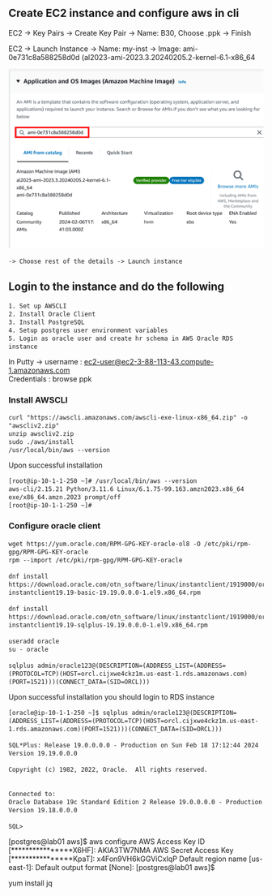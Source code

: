 ## Create EC2 instance and configure aws in cli

EC2 -> Key Pairs -> Create Key Pair -> Name: B30, Choose .ppk -> Finish

EC2 -> Launch Instance -> Name: my-inst 
    -> Image: ami-0e731c8a588258d0d (al2023-ami-2023.3.20240205.2-kernel-6.1-x86_64

![Minion](https://github.com/postgrestraining/B30-Evng/blob/main/images/EC2-us-east-1.png)

    -> Choose rest of the details -> Launch instance

## Login to the instance and do the following

    1. Set up AWSCLI
    2. Install Oracle Client
    3. Install PostgreSQL
    4. Setup postgres user environment variables
    5. Login as oracle user and create hr schema in AWS Oracle RDS instance

In Putty -> 
username : ec2-user@ec2-3-88-113-43.compute-1.amazonaws.com  
Credentials :  browse ppk

    



### Install AWSCLI

```
curl "https://awscli.amazonaws.com/awscli-exe-linux-x86_64.zip" -o "awscliv2.zip"
unzip awscliv2.zip
sudo ./aws/install
/usr/local/bin/aws --version
```
Upon successful installation

```
[root@ip-10-1-1-250 ~]# /usr/local/bin/aws --version
aws-cli/2.15.21 Python/3.11.6 Linux/6.1.75-99.163.amzn2023.x86_64 exe/x86_64.amzn.2023 prompt/off
[root@ip-10-1-1-250 ~]#
```

### Configure oracle client

```
wget https://yum.oracle.com/RPM-GPG-KEY-oracle-ol8 -O /etc/pki/rpm-gpg/RPM-GPG-KEY-oracle
rpm --import /etc/pki/rpm-gpg/RPM-GPG-KEY-oracle

dnf install https://download.oracle.com/otn_software/linux/instantclient/1919000/oracle-instantclient19.19-basic-19.19.0.0.0-1.el9.x86_64.rpm

dnf install https://download.oracle.com/otn_software/linux/instantclient/1919000/oracle-instantclient19.19-sqlplus-19.19.0.0.0-1.el9.x86_64.rpm

useradd oracle
su - oracle

sqlplus admin/oracle123@(DESCRIPTION=(ADDRESS_LIST=(ADDRESS=(PROTOCOL=TCP)(HOST=orcl.cijxwe4ckz1m.us-east-1.rds.amazonaws.com)(PORT=1521)))(CONNECT_DATA=(SID=ORCL)))
```
Upon successful installation you should login to RDS instance

```
[oracle@ip-10-1-1-250 ~]$ sqlplus admin/oracle123@(DESCRIPTION=(ADDRESS_LIST=(ADDRESS=(PROTOCOL=TCP)(HOST=orcl.cijxwe4ckz1m.us-east-1.rds.amazonaws.com)(PORT=1521)))(CONNECT_DATA=(SID=ORCL)))

SQL*Plus: Release 19.0.0.0.0 - Production on Sun Feb 18 17:12:44 2024
Version 19.19.0.0.0

Copyright (c) 1982, 2022, Oracle.  All rights reserved.


Connected to:
Oracle Database 19c Standard Edition 2 Release 19.0.0.0.0 - Production
Version 19.18.0.0.0

SQL>
```












[postgres@lab01 aws]$ aws configure
AWS Access Key ID [****************X6HF]: AKIA3TW7NMA
AWS Secret Access Key [****************KpaT]: x4Fon9VH6kGGViCxIqP
Default region name [us-east-1]:
Default output format [None]:
[postgres@lab01 aws]$

yum install jq
